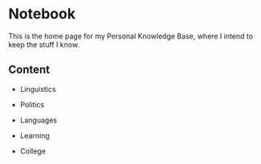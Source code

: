# Notebook

This is the home page for my Personal Knowledge Base, where I intend to keep the stuff I know. 

## Content

* Linguistics

* Politics

* Languages

* Learning

* College